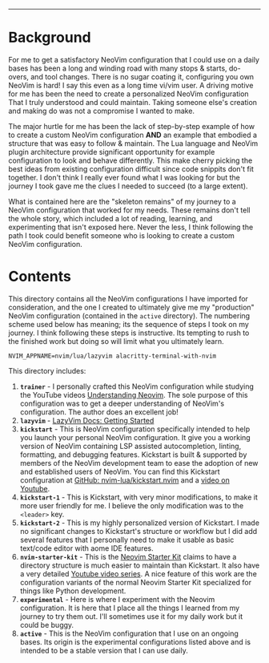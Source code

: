 
<!-- markdownlint-configure-file { "default": "true" } -->
<!-- markdownlint-configure-file { "ul-indent": { "indent": 4, "start_indented": false, "start_indent": 4, } } -->
<!-- markdownlint-configure-file { "line-length": { "line_length": 300 } } -->
<!-- markdownlint-configure-file { "blanks-around-headings": { "lines_above": 2, "lines_below": 0, } } -->
<!-- markdownlint-configure-file { "hr-style": { "style": "---------------", } } -->
<!-- markdownlint-disable MD001 MD012 MD033 MD041 MD045 -->
<!-- see [Markdownlint Documentation](https://docs.superoffice.com/contribute/markdown-guide/markdownlint.html) -->
<!-- see [Markdownlint Schema](https://github.com/DavidAnson/markdownlint/blob/main/schema/.markdownlint.jsonc) -->

<!--
Maintainer:   jeffskinnerbox@yahoo.com / www.jeffskinnerbox.me
Version:      0.0.1
-->

<!--
<div align="center">
<img src="https://raw.githubusercontent.com/jeffskinnerbox/blog/main/content/images/banners-bkgrds/work-in-progress.jpg" title="These materials require additional work and are not ready for general use." align="center" width=420px height=219px>
</div>
-->

---------------


# Background
For me to get a satisfactory NeoVim configuration that I could use on a daily bases
has been a long and winding road with many stops & starts, do-overs, and tool changes.
There is no sugar coating it, configuring you own NeoVim is hard!
I say this even as a long time vi/vim user.
A driving motive for me has been the need to create a personalized NeoVim configuration That I truly understood and could maintain.
Taking someone else's creation and making do was not a compromise I wanted to make.

The major hurtle for me has been the lack of step-by-step example of how to create a custom NeoVim configuration
**AND** an example that embodied a structure that was easy to follow & maintain.
The Lua language and NeoVim plugin architecture provide significant opportunity
for example configuration to look and behave differently.
This make cherry picking the best ideas from existing configuration difficult
since code snippits don't fit together.
I don't think I really ever found what I was looking for
but the journey I took gave me the clues I needed to succeed (to a large extent).

What is contained here are the "skeleton remains" of my journey to a NeoVim configuration that worked for my needs.
These remains don't tell the whole story, which included a lot of reading, learning, and experimenting that isn't exposed here.
Never the less, I think following the path I took could benefit someone who is looking to create a custom NeoVim configuration.


# Contents
This directory contains all the NeoVim configurations I have imported for consideration,
and the one I created to ultimately give me my "production" NeoVim configuration (contained in the `active` directory).
The numbering scheme used below has meaning; its the sequence of steps I took on my journey.
I think following these steps is instructive.
Its tempting to rush to the finished work but doing so will limit what you ultimately learn.

`NVIM_APPNAME=nvim/lua/lazyvim alacritty-terminal-with-nvim`

This directory includes:

1. **`trainer`** - I personally crafted this NeoVim configuration while studying the YouTube videos [Understanding Neovim][01].
   The sole purpose of this configuration was to get a deeper understanding of NeoVim's configuration.
   The author does an excellent job!
2. **`lazyvim`** - [LazyVim Docs: Getting Started][06]
2. **`kickstart`** - This is NeoVim configuration specifically intended to help you launch your personal NeoVim configuration.
   It give you a working version of NeoVim containing LSP assisted autocompletion, linting, formatting, and debugging features.
   Kickstart is built & supported by members of the NeoVim development team to ease the adoption of new and established users of NeoVim.
   You can find this Kickstart configuration at [GitHub: nvim-lua/kickstart.nvim][02] and a [video on Youtube][04].
3. **`kickstart-1`** - This is Kickstart, with very minor modifications, to make it more user friendly for me.
   I believe the only modification was to the `<leader>` key.
4. **`kickstart-2`** - This is my highly personalized version of Kickstart.
   I made no significant changes to Kickstart's structure or workflow
   but I did add several features that I personally need to make it usable as basic text/code editor with aome IDE features.
5. **`nvim-starter-kit`** - This is the [Neovim Starter Kit][03] claims to have
   a directory structure is much easier to maintain than Kickstart.
   It also have a very detailed [Youtube video series][05].
   A nice feature of this work are the configuration variants of the normal Neovim Starter Kit
   specialized for things like Python development.
6. **`experimental`** - Here is where I experiment with the Neovim configuration.
   It is here that I place all the things I learned from my journey to try them out.
   I'll sometimes use it for my daily work but it could be buggy.
7. **`active`** - This is the NeoVim configuration that I use on an ongoing bases.
   Its origin is the experimental configurations listed above
   and is intended to be a stable version that I can use daily.



[01]:https://www.youtube.com/playlist?list=PLx2ksyallYzW4WNYHD9xOFrPRYGlntAft
[02]:https://github.com/nvim-lua/kickstart.nvim
[03]:https://github.com/bcampolo/nvim-starter-kit/tree/main
[04]:https://www.youtube.com/watch?v=m8C0Cq9Uv9o
[05]:https://www.youtube.com/playlist?list=PLD3V7KEd2M-tUghtES9iyl_ERa7sc1-HF
[06]:https://www.lazyvim.org/

